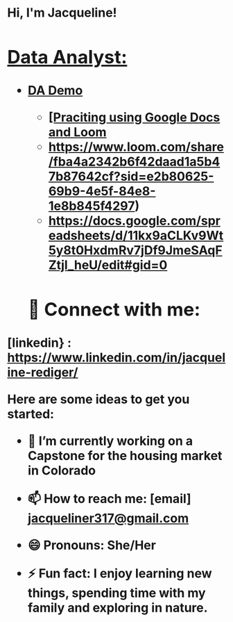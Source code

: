 <h1>Hi, I'm Jacqueline! <br/><a href=https://www.linkedin.com/in/jacqueline-rediger/ </h1>

<h2> Data Analyst:</h2>

- <b>DA Demo</b>
  - [Praciting using Google Docs and Loom
  - https://www.loom.com/share/fba4a2342b6f42daad1a5b47b87642cf?sid=e2b80625-69b9-4e5f-84e8-1e8b845f4297)
  - https://docs.google.com/spreadsheets/d/11kx9aCLKv9Wt5y8t0HxdmRv7jDf9JmeSAqFZtjl_heU/edit#gid=0


  <h2> 🤳 Connect with me:</h2>
[linkedin} : https://www.linkedin.com/in/jacqueline-rediger/

Here are some ideas to get you started:

- 🔭 I’m currently working on a Capstone for the housing market in Colorado

- 📫 How to reach me:  [email] jacqueliner317@gmail.com

- 😄 Pronouns: She/Her

- ⚡ Fun fact: I enjoy learning new things, spending time with my family and exploring in nature.
